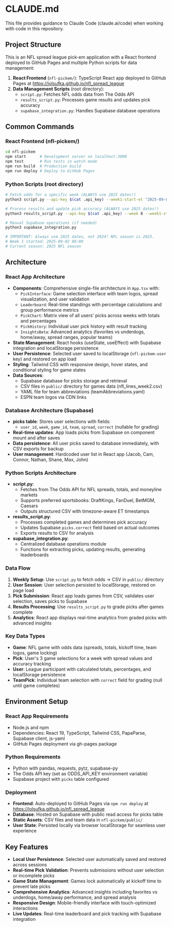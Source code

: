 # CLAUDE.md

This file provides guidance to Claude Code (claude.ai/code) when working with code in this repository.

## Project Structure

This is an NFL spread league pick-em application with a React frontend deployed to GitHub Pages and multiple Python scripts for data management:

1. **React Frontend** (`nfl-pickem/`): TypeScript React app deployed to GitHub Pages at https://jolsufka.github.io/nfl_spread_league
2. **Data Management Scripts** (root directory):
   - `script.py`: Fetches NFL odds data from The Odds API
   - `results_script.py`: Processes game results and updates pick accuracy
   - `supabase_integration.py`: Handles Supabase database operations

## Common Commands

### React Frontend (nfl-pickem/)
```bash
cd nfl-pickem
npm start      # Development server on localhost:3000
npm test       # Run tests in watch mode
npm run build  # Production build
npm run deploy # Deploy to GitHub Pages
```

### Python Scripts (root directory)
```bash
# Fetch odds for a specific week (ALWAYS use 2025 dates!)
python3 script.py --api-key $(cat .api_key) --week1-start-et "2025-09-02 08:00" --week 9 --csv nfl_lines_week9.csv

# Process results and update pick accuracy (ALWAYS use 2025 dates!)
python3 results_script.py --api-key $(cat .api_key) --week 8 --week1-start-et "2025-09-02 08:00"

# Manual Supabase operations (if needed)
python3 supabase_integration.py

# IMPORTANT: Always use 2025 dates, not 2024! NFL season is 2025.
# Week 1 started: 2025-09-02 08:00
# Current season: 2025 NFL season
```

## Architecture

### React App Architecture
- **Components**: Comprehensive single-file architecture in `App.tsx` with:
  - `PickInterface`: Game selection interface with team logos, spread visualization, and user validation
  - `Leaderboard`: Real-time standings with percentage calculations and group performance metrics
  - `PickChart`: Matrix view of all users' picks across weeks with totals and percentages
  - `PickHistory`: Individual user pick history with result tracking
  - `InsightsBeta`: Advanced analytics (favorites vs underdogs, home/away, spread ranges, popular teams)
- **State Management**: React hooks (useState, useEffect) with Supabase integration and localStorage persistence
- **User Persistence**: Selected user saved to localStorage (`nfl-pickem-user` key) and restored on app load
- **Styling**: Tailwind CSS with responsive design, hover states, and conditional styling for game states
- **Data Sources**: 
  - Supabase database for picks storage and retrieval
  - CSV files in `public/` directory for games data (nfl_lines_week2.csv)
  - YAML file for team abbreviations (teamAbbreviations.yaml)
  - ESPN team logos via CDN links

### Database Architecture (Supabase)
- **picks table**: Stores user selections with fields:
  - `user_id`, `week`, `game_id`, `team`, `spread`, `correct` (nullable for grading)
- **Real-time updates**: App loads picks from Supabase on component mount and after saves
- **Data persistence**: All user picks saved to database immediately, with CSV exports for backup
- **User management**: Hardcoded user list in React app (Jacob, Cam, Connor, Nathan, Shane, Max, John)

### Python Scripts Architecture
- **script.py**: 
  - Fetches from The Odds API for NFL spreads, totals, and moneyline markets
  - Supports preferred sportsbooks: DraftKings, FanDuel, BetMGM, Caesars
  - Outputs structured CSV with timezone-aware ET timestamps
- **results_script.py**:
  - Processes completed games and determines pick accuracy
  - Updates Supabase `picks.correct` field based on actual outcomes
  - Exports results to CSV for analysis
- **supabase_integration.py**:
  - Centralized database operations module
  - Functions for extracting picks, updating results, generating leaderboards

### Data Flow
1. **Weekly Setup**: Use `script.py` to fetch odds → CSV in `public/` directory
2. **User Session**: User selection persisted to localStorage, restored on page load
3. **Pick Submission**: React app loads games from CSV, validates user selection, saves picks to Supabase
4. **Results Processing**: Use `results_script.py` to grade picks after games complete
5. **Analytics**: React app displays real-time analytics from graded picks with advanced insights

### Key Data Types
- **Game**: NFL game with odds data (spreads, totals, kickoff time, team logos, game locking)
- **Pick**: User's 3 game selections for a week with spread values and accuracy tracking
- **User**: League participant with calculated totals, percentages, and localStorage persistence
- **TeamPick**: Individual team selection with `correct` field for grading (null until game completes)

## Environment Setup

### React App Requirements
- Node.js and npm
- Dependencies: React 19, TypeScript, Tailwind CSS, PapaParse, Supabase client, js-yaml
- GitHub Pages deployment via gh-pages package

### Python Requirements
- Python with pandas, requests, pytz, supabase-py
- The Odds API key (set as ODDS_API_KEY environment variable)
- Supabase project with `picks` table configured

### Deployment
- **Frontend**: Auto-deployed to GitHub Pages via `npm run deploy` at https://jolsufka.github.io/nfl_spread_league
- **Database**: Hosted on Supabase with public read access for picks table
- **Static Assets**: CSV files and team data in `nfl-pickem/public/`
- **User State**: Persisted locally via browser localStorage for seamless user experience

## Key Features
- **Local User Persistence**: Selected user automatically saved and restored across sessions
- **Real-time Pick Validation**: Prevents submissions without user selection or incomplete picks
- **Game State Management**: Games lock automatically at kickoff time to prevent late picks
- **Comprehensive Analytics**: Advanced insights including favorites vs underdogs, home/away performance, and spread analysis
- **Responsive Design**: Mobile-friendly interface with touch-optimized interactions
- **Live Updates**: Real-time leaderboard and pick tracking with Supabase integration